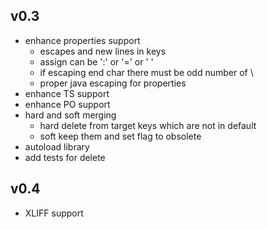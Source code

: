 v0.3
----

* enhance properties support
  - escapes and new lines in keys
  - assign can be ':' or '=' or ' '
  - if escaping end char there must be odd number of \
  - proper java escaping for properties
* enhance TS support
* enhance PO support
* hard and soft merging
  - hard delete from target keys which are not in default
  - soft keep them and set flag to obsolete
* autoload library
* add tests for delete


v0.4
----

* XLIFF support
